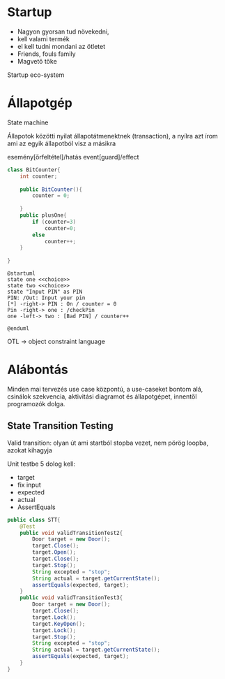 
# Startup

- Nagyon gyorsan tud növekedni, 
- kell valami termék
- el kell tudni mondani az ötletet
- Friends, fouls family
- Magvető tőke

Startup eco-system

# Állapotgép
State machine

Állapotok közötti nyilat állapotátmenektnek (transaction), a nyílra azt írom ami az egyik állapotból visz a másikra

esemény[őrfeltétel]/hatás
event[guard]/effect

```java
class BitCounter{
	int counter;
	
	public BitCounter(){
		counter = 0;
		
	}
	public plusOne{
		if (counter=3)
			counter=0;
		else
			counter++;
	}
	
}

```


```plantuml
@startuml
state one <<choice>>
state two <<choice>>
state "Input PIN" as PIN
PIN: /Out: Input your pin
[*] -right-> PIN : On / counter = 0
Pin -right-> one : /checkPin
one -left-> two : [Bad PIN] / counter++

@enduml
```



OTL -> object constraint language

# Alábontás
Minden mai tervezés use case központú, a use-caseket bontom alá, csinálok szekvencia, aktivitási diagramot és állapotgépet, innentől programozók dolga. 

## State Transition Testing

Valid transition: olyan út ami startból stopba vezet, nem pörög loopba, azokat kihagyja

Unit testbe 5 dolog kell:
- target
- fix input 
- expected
- actual
- AssertEquals

```java
public class STT{
	@Test
	public void validTransitionTest2{
		Door target = new Door();
		target.Close();
		target.Open();
		target.Close();
		target.Stop();
		String excepted = "stop";
		String actual = target.getCurrentState();
		assertEquals(expected, target);
	}
	public void validTransitionTest3{
		Door target = new Door();
		target.Close();
		target.Lock();
		target.KeyOpen();
		target.Lock();
		target.Stop();
		String excepted = "stop";
		String actual = target.getCurrentState();
		assertEquals(expected, target);
	}
}
```

